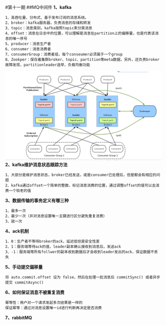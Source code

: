 #第十一期
##MQ中间件
**1、kafka**
    
    1、高吞吐量、分布式、基于发布订阅的消息系统。
    2、broker：kafka服务器，负责消息的存储和转发
    3、topic：消息类别，kafka按照topic来分类消息
    4、offset：消息在日志中的位置，可以理解是消息在partition上的偏移量，也是代表该消息的唯一序号
    5、producer：消息生产者
    6、consumer：消息消费者
    7、consumerGroup：消费者组，每个conseumer必须属于一个group
    8、Zookper：保存着集群broker、topic、partition等meta数据，另外，还负责broker故障发现，partitionleader选举，负载均衡功能
![](/image/kafka1.png)
**2、kafka维护消息状态跟踪方法**  

    1、大部分是维护消息状态，broker已经发送，或是consumer已处理后，但是都会有相应的问题
    2、kafka通过offset一个简单的整数，标记消息消费的位置，通过调整offset的值可以去消费一个较老的值
**3、数据传输的事务定义有哪三种**

    1、最多一次
    2、最少一次（并对消息设置唯一主键进行区分避免重复消费）
    3、就一次
**4、ack机制**  

    1、0：生产者不等待broker的ack，延迟低但是安全性差
    2、1：服务端等待ack的值，leader副本确认接收到消息后，发送ack
    3、-1：服务端等所有follwer的副本收到数据后才会收到leader发出的ack，保证数据不丢失
**5、手动提交偏移量**    
    
    将 auto.commit.offset 设为 false，然后在处理一批消息后 commitSync() 或者异步提交 commitAsync()  
**6、如何保证消息不被重复消费**     
     
    幂等性：用户对一个请求发起多次结果是一样的
    保证幂等：通过对消息设置唯一id进行判断再决定是否消费
**7、rabbitMQ**

    
    
    

              
                
           
       
   

      

    